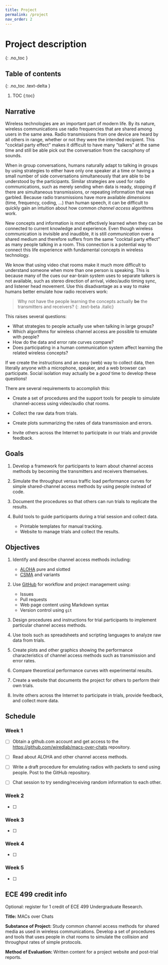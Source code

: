 ```yaml
---
title: Project
permalink: /project
nav_order: 2
---
```



<!--
<script type="text/javascript"
        src="https://cdnjs.cloudflare.com/ajax/libs/mathjax/2.7.0/MathJax.js?config=TeX-AMS_CHTML"></script>


$$\int_1^4 \exp{3}dx$$

$$\frac{1}{2\pi}$$

\\(2\pi \ln asdfa\\)
-->

# Project description
{: .no_toc }


## Table of contents
{: .no_toc .text-delta }

1. TOC
{:toc}


## Narrative

Wireless technologies are an important part of modern life.
By its nature, wireless communications use radio frequencies that are shared among users in the same area.
Radio transmissions from one device are heard by all others in range, whether or not they were the intended recipient.
This "cocktail party effect" makes it difficult to have many "talkers" at the same time and still be able pick out the conversation from the cacophony of sounds.

When in group conversations, humans naturally adapt to talking in groups by using strategies to either have only one speaker at a time or having a small number of side conversations simultaneously that are able to be understood by the participants.
Similar strategies are used for radio communications, such as merely sending when data is ready, stopping if there are simultaneous transmissions, or repeating information that was garbled.
Because radio transmissions have more available _dimensions_ (time, frequency, coding, ...) than human speech, it can be difficult to quickly gain an intuition about how common *channel access* algorithms work.

New concepts and information is most effectively learned when they can be connected to current knowledge and experience.
Even though wireless communication is invisible and inaudible, it is still _communication_ over a shared medium and therefore suffers from the same "cocktail party effect" as many people talking in a room.
This connection is a potential way to connect this life experience with fundamental concepts in wireless technology.


We know that using video chat rooms make it much more difficult to understand someone when more than one person is speaking.
This is because many of the cues our ear-brain system uses to separate talkers is not available, such as stereo direction of arrival, video/audio timing sync, and listener head movement.
Use this disadvantage as a way to make humans better emulate how radio receivers work: 

> Why not have the people learning the concepts actually **be** the transmitters and receivers?
{: .text-beta .italic}


This raises several questions:

* What strategies to people actually use when talking in large groups?
* Which algorithms for wireless channel access are possible to emulate with people?
* How do the data and error rate curves compare?
* Does participating in a human communication system affect learning the related wireless concepts?


If we create the instructions and an easy (web) way to collect data, then literally anyone with a microphone, speaker, and a web browser can participate.
Social isolation may actually be a _good_ time to develop these questions!


There are several requirements to accomplish this:

* Create a set of procedures and the support tools for people to simulate channel-access using video/audio chat rooms.

* Collect the raw data from trials.

* Create plots summarizing the rates of data transmission and errors.

* Invite others across the Internet to participate in our trials and provide
  feedback.


## Goals

1. Develop a framework for participants to learn about channel access methods by becoming the transmitters and receivers themselves.

1. Simulate the throughput versus traffic load performance curves for simple shared-channel access methods by using people instead of code.

1. Document the procedures so that others can run trials to replicate the results.

1. Build tools to guide participants during a trial session and collect data.

    * Printable templates for manual tracking.
    * Website to manage trials and collect the results.



## Objectives

1. Identify and describe channel access methods including:

    * [ALOHA](https://en.wikipedia.org/wiki/ALOHAnet) pure and slotted
    * [CSMA](https://en.wikipedia.org/wiki/Carrier-sense_multiple_access) and variants

1. Use [GitHub](github.com) for workflow and project management using:

    * Issues
    * Pull requests
    * Web page content using Markdown syntax
    * Version control using `git`

1. Design procedures and instructions for trial participants to implement particular channel access methods.

1. Use tools such as spreadsheets and scripting languages to analyze raw data from trials.

1. Create plots and other graphics showing the performance characteristics of channel access methods such as transmission and error rates.

1. Compare theoretical performance curves with experimental results.

1. Create a website that documents the project for others to perform their own trials.

1. Invite others across the Internet to participate in trials, provide feedback, and collect more data.



## Schedule

### Week 1

* [ ] Obtain a github.com account and get access to the https://github.com/wiredlab/macs-over-chats repository.

* [ ] Read about ALOHA and other channel access methods.

* [ ] Write a draft procedure for emulating radios with packets to send using people.  Post to the GitHub repository.

* [ ] Chat session to try sending/receiving random information to each other.


### Week 2

* [ ] 


### Week 3

* [ ] 


### Week 4

* [ ] 


### Week 5

* [ ] 





## ECE 499 credit info

Optional: register for 1 credit of ECE 499 Undergraduate Research.

**Title:** MACs over Chats

**Substance of Project:**
Study common channel access methods for shared media as used in wireless communications.
Develop a set of procedures and tools that uses people in chat rooms to simulate the collision and throughput rates of simple protocols.

**Method of Evaluation:**
Written content for a project website and post-trial reports.



<!--
 vim: tw=0
 -->
